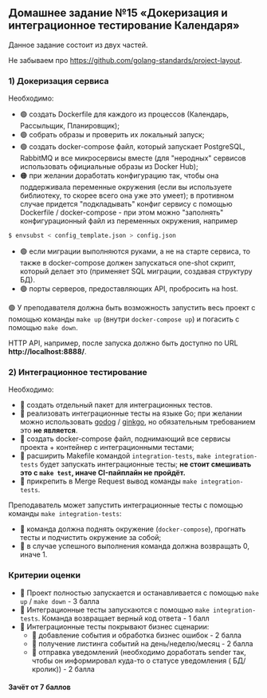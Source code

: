 ## Домашнее задание №15 «Докеризация и интеграционное тестирование Календаря»

Данное задание состоит из двух частей.

Не забываем про https://github.com/golang-standards/project-layout.

### 1) Докеризация сервиса
Необходимо:

* 🟢 создать Dockerfile для каждого из процессов (Календарь, Рассыльщик, Планировщик);
* 🟢 собрать образы и проверить их локальный запуск;
* 🟢 создать docker-compose файл, который запускает PostgreSQL, RabbitMQ и все микросервисы вместе
(для "неродных" сервисов использовать официальные образы из Docker Hub);
* 🟠 при желании доработать конфигурацию так, чтобы она поддерживала переменные окружения
(если вы используете библиотеку, то скорее всего она уже это умеет); в противном случае
придется "подкладывать" конфиг сервису с помощью Dockerfile / docker-compose -
при этом можно "заполнять" конфигурационный файл из переменных окружения, например
```bash
$ envsubst < config_template.json > config.json
```

* 🟢 если миграции выполняются руками, а не на старте сервиса, то также в docker-compose
должен запускаться one-shot скрипт, который делает это (применяет SQL миграции,
создавая структуру БД).
* 🟢 порты серверов, предоставляющих API, пробросить на host.

🟢 У преподавателя должна быть возможность запустить весь проект с помощью команды
`make up` (внутри `docker-compose up`) и погасить с помощью `make down`.

HTTP API, например, после запуска должно быть доступно по URL **http://localhost:8888/**.

### 2) Интеграционное тестирование
Необходимо:

* 🔴 создать отдельный пакет для интеграционных тестов.
* 🔴 реализовать интеграционные тесты на языке Go; при желании можно использовать
[godog](https://github.com/cucumber/godog) / [ginkgo](https://github.com/onsi/ginkgo), но
обязательным требованием это **не является**.
* 🔴 создать docker-compose файл, поднимающий все сервисы проекта + контейнер с интеграционными тестами;
* 🔴 расширить Makefile командой `integration-tests`, `make integration-tests` будет запускать интеграционные тесты;
**не стоит смешивать это с `make test`, иначе CI-пайплайн не пройдёт.**
* 🔴 прикрепить в Merge Request вывод команды `make integration-tests`.

Преподаватель может запустить интеграционные тесты с помощью команды `make integration-tests`:

- 🔴 команда должна поднять окружение (`docker-compose`), прогнать тесты и подчистить окружение за собой;
- 🔴 в случае успешного выполнения команда должна возвращать 0, иначе 1.

### Критерии оценки

- 🔴 Проект полностью запускается и останавливается с помощью `make up` / `make down` - 3 балла
- 🔴 Интеграционные тесты запускаются с помощью `make integration-tests`. Команда возвращает верный код ответа - 1 балл
- 🔴 Интеграционные тесты покрывают бизнес сценарии:
  - 🔴 добавление события и обработка бизнес ошибок - 2 балла
  - 🔴 получение листинга событий на день/неделю/месяц - 2 балла
  - 🔴 отправка уведомлений (необходимо доработать sender так, чтобы он информировал куда-то о статусе уведомления (
    БД/кролик)) - 2 балла

#### Зачёт от 7 баллов
